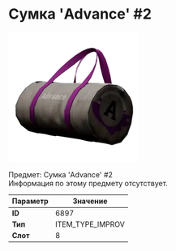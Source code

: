 # Сумка 'Advance' #2

![Item Image](../img/6897.webp?raw=true)

Предмет: Сумка 'Advance' #2<br>Информация по этому предмету отсутствует.


| Параметр | Значение |
|----------|----------|
| **ID** | 6897 |
| **Тип** | ITEM_TYPE_IMPROV |
| **Слот** | 8 |

